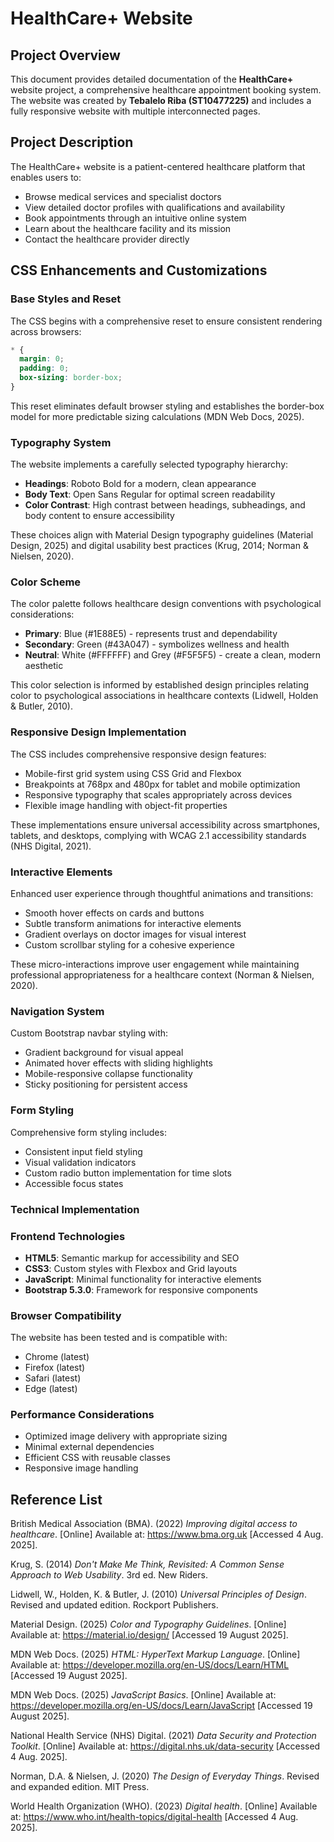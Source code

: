 # HealthCare+ Website

## Project Overview
This document provides detailed documentation of the **HealthCare+** website project, a comprehensive healthcare appointment booking system. The website was created by **Tebalelo Riba (ST10477225)** and includes a fully responsive website with multiple interconnected pages.

## Project Description
The HealthCare+ website is a patient-centered healthcare platform that enables users to:
- Browse medical services and specialist doctors
- View detailed doctor profiles with qualifications and availability
- Book appointments through an intuitive online system
- Learn about the healthcare facility and its mission
- Contact the healthcare provider directly

## CSS Enhancements and Customizations

### Base Styles and Reset
The CSS begins with a comprehensive reset to ensure consistent rendering across browsers:
```css
* {
  margin: 0;
  padding: 0;
  box-sizing: border-box;
}
```
This reset eliminates default browser styling and establishes the border-box model for more predictable sizing calculations (MDN Web Docs, 2025).

### Typography System
The website implements a carefully selected typography hierarchy:
- **Headings**: Roboto Bold for a modern, clean appearance
- **Body Text**: Open Sans Regular for optimal screen readability
- **Color Contrast**: High contrast between headings, subheadings, and body content to ensure accessibility

These choices align with Material Design typography guidelines (Material Design, 2025) and digital usability best practices (Krug, 2014; Norman & Nielsen, 2020).

### Color Scheme
The color palette follows healthcare design conventions with psychological considerations:
- **Primary**: Blue (#1E88E5) - represents trust and dependability
- **Secondary**: Green (#43A047) - symbolizes wellness and health
- **Neutral**: White (#FFFFFF) and Grey (#F5F5F5) - create a clean, modern aesthetic

This color selection is informed by established design principles relating color to psychological associations in healthcare contexts (Lidwell, Holden & Butler, 2010).

### Responsive Design Implementation
The CSS includes comprehensive responsive design features:
- Mobile-first grid system using CSS Grid and Flexbox
- Breakpoints at 768px and 480px for tablet and mobile optimization
- Responsive typography that scales appropriately across devices
- Flexible image handling with object-fit properties

These implementations ensure universal accessibility across smartphones, tablets, and desktops, complying with WCAG 2.1 accessibility standards (NHS Digital, 2021).

### Interactive Elements
Enhanced user experience through thoughtful animations and transitions:
- Smooth hover effects on cards and buttons
- Subtle transform animations for interactive elements
- Gradient overlays on doctor images for visual interest
- Custom scrollbar styling for a cohesive experience

These micro-interactions improve user engagement while maintaining professional appropriateness for a healthcare context (Norman & Nielsen, 2020).

### Navigation System
Custom Bootstrap navbar styling with:
- Gradient background for visual appeal
- Animated hover effects with sliding highlights
- Mobile-responsive collapse functionality
- Sticky positioning for persistent access

### Form Styling
Comprehensive form styling includes:
- Consistent input field styling
- Visual validation indicators
- Custom radio button implementation for time slots
- Accessible focus states

### Technical Implementation

### Frontend Technologies
- **HTML5**: Semantic markup for accessibility and SEO
- **CSS3**: Custom styles with Flexbox and Grid layouts
- **JavaScript**: Minimal functionality for interactive elements
- **Bootstrap 5.3.0**: Framework for responsive components

### Browser Compatibility
The website has been tested and is compatible with:
- Chrome (latest)
- Firefox (latest)
- Safari (latest)
- Edge (latest)

### Performance Considerations
- Optimized image delivery with appropriate sizing
- Minimal external dependencies
- Efficient CSS with reusable classes
- Responsive image handling

## Reference List

British Medical Association (BMA). (2022) *Improving digital access to healthcare*. [Online] Available at: https://www.bma.org.uk [Accessed 4 Aug. 2025].

Krug, S. (2014) *Don't Make Me Think, Revisited: A Common Sense Approach to Web Usability*. 3rd ed. New Riders.

Lidwell, W., Holden, K. & Butler, J. (2010) *Universal Principles of Design*. Revised and updated edition. Rockport Publishers.

Material Design. (2025) *Color and Typography Guidelines*. [Online] Available at: https://material.io/design/ [Accessed 19 August 2025].

MDN Web Docs. (2025) *HTML: HyperText Markup Language*. [Online] Available at: https://developer.mozilla.org/en-US/docs/Learn/HTML [Accessed 19 August 2025].

MDN Web Docs. (2025) *JavaScript Basics*. [Online] Available at: https://developer.mozilla.org/en-US/docs/Learn/JavaScript [Accessed 19 August 2025].

National Health Service (NHS) Digital. (2021) *Data Security and Protection Toolkit*. [Online] Available at: https://digital.nhs.uk/data-security [Accessed 4 Aug. 2025].

Norman, D.A. & Nielsen, J. (2020) *The Design of Everyday Things*. Revised and expanded edition. MIT Press.

World Health Organization (WHO). (2023) *Digital health*. [Online] Available at: https://www.who.int/health-topics/digital-health [Accessed 4 Aug. 2025].


